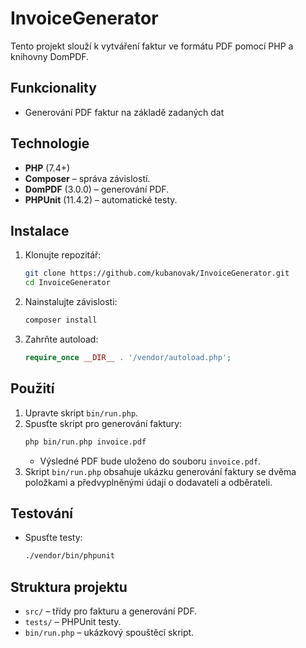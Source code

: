 # InvoiceGenerator

Tento projekt slouží k vytváření faktur ve formátu PDF pomocí PHP a knihovny DomPDF.

## Funkcionality
- Generování PDF faktur na základě zadaných dat

## Technologie
- **PHP** (7.4+)
- **Composer** – správa závislostí.
- **DomPDF** (3.0.0) – generování PDF.
- **PHPUnit** (11.4.2) – automatické testy.

## Instalace
1. Klonujte repozitář:
   ```bash
   git clone https://github.com/kubanovak/InvoiceGenerator.git
   cd InvoiceGenerator
   ```
2. Nainstalujte závislosti:
   ```bash
   composer install
   ```
3. Zahrňte autoload:
   ```php
   require_once __DIR__ . '/vendor/autoload.php';
   ```

## Použití
1. Upravte skript `bin/run.php`.
2. Spusťte skript pro generování faktury:
   ```bash
   php bin/run.php invoice.pdf
   ```
   - Výsledné PDF bude uloženo do souboru `invoice.pdf`.
3. Skript `bin/run.php` obsahuje ukázku generování faktury se dvěma položkami a předvyplněnými údaji o dodavateli a odběrateli.

## Testování
- Spusťte testy:
  ```bash
  ./vendor/bin/phpunit
  ```

## Struktura projektu
- `src/` – třídy pro fakturu a generování PDF.
- `tests/` – PHPUnit testy.
- `bin/run.php` – ukázkový spouštěcí skript.

